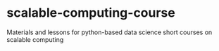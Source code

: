 # scalable-computing-course
Materials and lessons for python-based data science short courses on scalable computing
